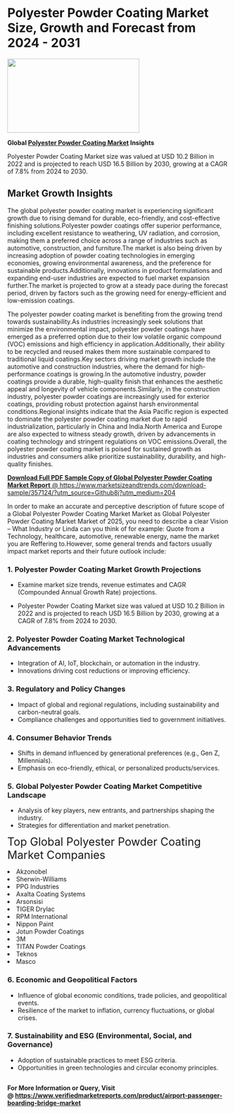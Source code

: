 <H1>Polyester Powder Coating Market Size, Growth and Forecast from 2024 - 2031</H1><img class="aligncenter size-medium wp-image-584254" src="https://thirdeyenews.in/wp-content/uploads/2024/09/Global-Market-Research-300x168.jpeg" alt="" width="300" height="168" /><p><strong>Global&nbsp;<a href="https://www.marketsizeandtrends.com/download-sample/357124/?utm_source=Github8j?utm_medium=204">Polyester Powder Coating Market</a> Insights</strong></p><p>Polyester Powder Coating Market size was valued at USD 10.2 Billion in 2022 and is projected to reach USD 16.5 Billion by 2030, growing at a CAGR of 7.8% from 2024 to 2030.</p><p><h2>Market Growth Insights</h2> <p>The global polyester powder coating market is experiencing significant growth due to rising demand for durable, eco-friendly, and cost-effective finishing solutions.Polyester powder coatings offer superior performance, including excellent resistance to weathering, UV radiation, and corrosion, making them a preferred choice across a range of industries such as automotive, construction, and furniture.The market is also being driven by increasing adoption of powder coating technologies in emerging economies, growing environmental awareness, and the preference for sustainable products.Additionally, innovations in product formulations and expanding end-user industries are expected to fuel market expansion further.The market is projected to grow at a steady pace during the forecast period, driven by factors such as the growing need for energy-efficient and low-emission coatings.<a href="download-sample-link"></a></p> <p>The polyester powder coating market is benefiting from the growing trend towards sustainability.As industries increasingly seek solutions that minimize the environmental impact, polyester powder coatings have emerged as a preferred option due to their low volatile organic compound (VOC) emissions and high efficiency in application.Additionally, their ability to be recycled and reused makes them more sustainable compared to traditional liquid coatings.Key sectors driving market growth include the automotive and construction industries, where the demand for high-performance coatings is growing.In the automotive industry, powder coatings provide a durable, high-quality finish that enhances the aesthetic appeal and longevity of vehicle components.Similarly, in the construction industry, polyester powder coatings are increasingly used for exterior coatings, providing robust protection against harsh environmental conditions.Regional insights indicate that the Asia Pacific region is expected to dominate the polyester powder coating market due to rapid industrialization, particularly in China and India.North America and Europe are also expected to witness steady growth, driven by advancements in coating technology and stringent regulations on VOC emissions.Overall, the polyester powder coating market is poised for sustained growth as industries and consumers alike prioritize sustainability, durability, and high-quality finishes.<a href="get-more-link"></p><p><span class=""><strong>Download Full PDF Sample Copy of Global Polyester Powder Coating Market Report</strong> @ <a href="https://www.marketsizeandtrends.com/download-sample/357124/?utm_source=Github8j?utm_medium=204" target="_blank">https://www.marketsizeandtrends.com/download-sample/357124/?utm_source=Github8j?utm_medium=204</a></span></p><p>In order to make an accurate and perceptive description of future scope of a Global&nbsp;Polyester Powder Coating Market Market as Global&nbsp;Polyester Powder Coating Market Market of 2025, you need to describe a clear Vision &ndash; What Industry or Linda can you think of for example: Quote from a Technology, healthcare, automotive, renewable energy, name the market you are Reffering to.However, some general trends and factors usually impact market reports and their future outlook include:</p><h3>1.&nbsp;<strong>Polyester Powder Coating Market Growth Projections</strong></h3><ul><li>Examine market size trends, revenue estimates and CAGR (Compounded Annual Growth Rate) projections.</li><li><p>Polyester Powder Coating Market size was valued at USD 10.2 Billion in 2022 and is projected to reach USD 16.5 Billion by 2030, growing at a CAGR of 7.8% from 2024 to 2030.</p></li></ul><h3>2.&nbsp;<strong>Polyester Powder Coating Market Technological Advancements</strong></h3><ul><li>Integration of AI, IoT, blockchain, or automation in the industry.</li><li>Innovations driving cost reductions or improving efficiency.</li></ul><h3>3.&nbsp;<strong>Regulatory and Policy Changes</strong></h3><ul><li>Impact of global and regional regulations, including sustainability and carbon-neutral goals.</li><li>Compliance challenges and opportunities tied to government initiatives.</li></ul><h3>4.&nbsp;<strong>Consumer Behavior Trends</strong></h3><ul><li>Shifts in demand influenced by generational preferences (e.g., Gen Z, Millennials).</li><li>Emphasis on eco-friendly, ethical, or personalized products/services.</li></ul><h3>5.&nbsp;<strong>Global Polyester Powder Coating Market Competitive Landscape</strong></h3><ul><li>Analysis of key players, new entrants, and partnerships shaping the industry.</li><li>Strategies for differentiation and market penetration.</li></ul><p data-pm-slice="1 1 []"><span style="color: inherit; font-family: inherit; font-size: 25px;">Top Global Polyester Powder Coating Market Companies</span></p><div class="" data-test-id=""><p><li>Akzonobel</li><li> Sherwin-Williams</li><li> PPG Industries</li><li> Axalta Coating Systems</li><li> Arsonsisi</li><li> TIGER Drylac</li><li> RPM International</li><li> Nippon Paint</li><li> Jotun Powder Coatings</li><li> 3M</li><li> TITAN Powder Coatings</li><li> Teknos</li><li> Masco</li></p></div><h3>6.&nbsp;<strong>Economic and Geopolitical Factors</strong></h3><ul><li>Influence of global economic conditions, trade policies, and geopolitical events.</li><li>Resilience of the market to inflation, currency fluctuations, or global crises.</li></ul><h3>7.&nbsp;<strong>Sustainability and ESG (Environmental, Social, and Governance)</strong></h3><ul><li>Adoption of sustainable practices to meet ESG criteria.</li><li>Opportunities in green technologies and circular economy principles.</li></ul><h2><strong style="font-size: 14px;">For More Information or Query, Visit @&nbsp;</strong><a style="background-color: #ffffff; font-size: 14px;" href="https://www.marketsizeandtrends.com/report/polyester-powder-coating-market/" target="_blank">https://www.verifiedmarketreports.com/product/airport-passenger-boarding-bridge-market</a></h2>